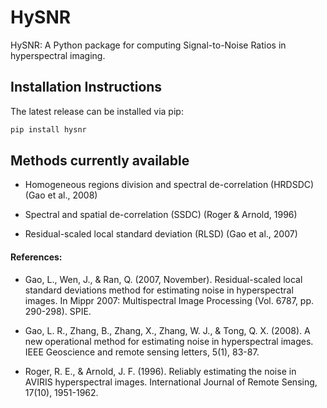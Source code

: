 # HySNR

HySNR: A Python package for computing Signal-to-Noise Ratios in hyperspectral imaging.


## Installation Instructions

The latest release can be installed via pip:

```bash
pip install hysnr
```

## Methods currently available
- Homogeneous regions division and spectral de-correlation (HRDSDC) (Gao et al., 2008)

- Spectral and spatial de-correlation (SSDC) (Roger & Arnold, 1996)

- Residual-scaled local standard deviation (RLSD) (Gao et al., 2007)




#### References:

- Gao, L., Wen, J., & Ran, Q. (2007, November). Residual-scaled local standard deviations method for estimating noise in hyperspectral images. In Mippr 2007: Multispectral Image Processing (Vol. 6787, pp. 290-298). SPIE.

- Gao, L. R., Zhang, B., Zhang, X., Zhang, W. J., & Tong, Q. X. (2008). A new operational method for estimating noise in hyperspectral images. IEEE Geoscience and remote sensing letters, 5(1), 83-87.

- Roger, R. E., & Arnold, J. F. (1996). Reliably estimating the noise in AVIRIS hyperspectral images. International Journal of Remote Sensing, 17(10), 1951-1962.
